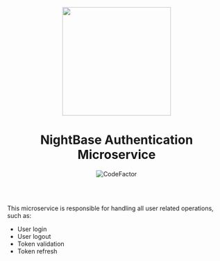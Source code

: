 <div align="center">
    <img src="https://i.imgur.com/lIyPUA9.png" width="250" height="250"/>
</div>

<div align="center">
    <h1>NightBase Authentication Microservice</h1>
    <img src="https://www.codefactor.io/repository/github/nightbase/authentication-service/badge" alt="CodeFactor" />
</div>

<br><br>

This microservice is responsible for handling all user related operations, such as:

- User login
- User logout
- Token validation
- Token refresh